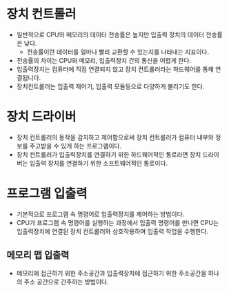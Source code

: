 # 장치 컨트롤러

- 일반적으로 CPU와 메모리의 데이터 전송률은 높지만 입출력 장치의 데이터 전송률은 낮다.
  - 전송률이란 데이터를 얼마나 빨리 교환할 수 있는지를 나타내는 지표이다.
- 전송률의 차이는 CPU와 메모리, 입출력장치 간의 통신을 어렵게 한다.
- 입출력장치는 컴퓨터에 직접 연결되지 않고 장치 컨트롤러라는 하드웨어를 통해 연결됩니다.
- 장치컨트롤러는 입출력 제어기, 입출력 모듈등으로 다양하게 불리기도 한다.

# 장치 드라이버

- 장치 컨트롤러의 동작을 감지하고 제어함으로써 장치 컨트롤러가 컴퓨터 내부와 정보를 주고받을 수 있게 하는 프로그램이다.
- 장치 컨트롤러가 입출력장치를 연결하기 위한 하드웨어적인 통로라면 장치 드라이버는 입출력 장치를 연결하기 위한 소프트웨어적인 통로이다.

# 프로그램 입출력

- 기본적으로 프로그램 속 명령어로 입출력장치를 제어하는 방법이다.
- CPU가 프로그램 속 명령어를 실행하는 과정에서 입출력 명령어를 만나면 CPU는 입출력장치에 연결된 장치 컨트롤러와 상호작용하며 입출력 작업을 수행한다.

## 메모리 맵 입출력

- 메모리에 접근하기 위한 주소공간과 입출력장치에 접근하기 위한 주소공간을 하나의 주소 공간으로 간주하는 방법이다.
